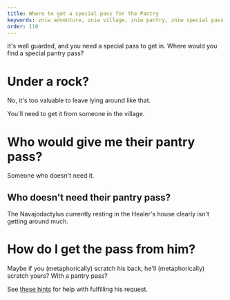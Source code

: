 ```yaml
---
title: Where to get a special pass for the Pantry
keywords: zniw adventure, zniw village, zniw pantry, zniw special pass
order: 110
---
```


It's well guarded, and you need a special pass to get in. Where would you find a special pantry pass?

# Under a rock?
No, it's too valuable to leave lying around like that.

You'll need to get it from someone in the village.

# Who would give me their pantry pass?
Someone who doesn't need it.

## Who doesn't need their pantry pass?
The Navajodactylus currently resting in the Healer's house clearly isn't getting around much.

# How do I get the pass from him?
Maybe if you (metaphorically) scratch his back, he'll (metaphorically) scratch yours? With a pantry pass?

See [these hints](soft.md) for help with fulfilling his request. 